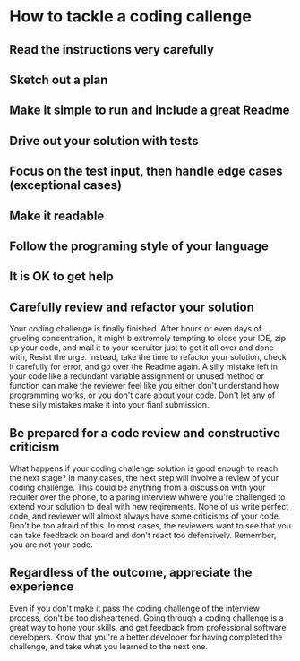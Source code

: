 # How to tackle a coding callenge

## Read the instructions very carefully

## Sketch out a plan

## Make it simple to run and include a great Readme

## Drive out your solution with tests

## Focus on the test input, then handle edge cases (exceptional cases)

## Make it readable

## Follow the programing style of your language

## It is OK to get help

## Carefully review and refactor your solution

Your coding challenge is finally finished. After hours or even days of grueling concentration, it might b extremely tempting to close your IDE, zip up your code, and mail it to your recruiter just to get it all over and done with, Resist the urge. Instead, take the time to refactor your solution, check it carefully for error, and go over the Readme again. A silly mistake left in your code like a redundant variable assignment or unused method or function can make the reviewer feel like you either don't understand how programming works, or you don't care about your code. Don't let any of these silly mistakes make it into your fianl submission.

## Be prepared for a code review and constructive criticism

What happens if your coding challenge solution is good enough to reach the next stage? In many cases, the next step will involve a review of your coding challenge. This could be anything from a discussion with your recuiter over the phone, to a paring interview whwere you're challenged to extend your solution to deal with new reqirements. None of us write perfect code, and reviewer will almost always have some criticisms of your code. Don't be too afraid of this. In most cases, the reviewers want to see that you can take feedback on board and don't react too defensively. Remember, you are not your code.

## Regardless of the outcome, appreciate the experience

Even if you don't make it pass the coding challenge of the interview process, don't be too disheartened. Going through a coding challenge is a great way to hone your skills, and get feedback from professional software developers. Know that you're a better developer for having completed the challenge, and take what you learned to the next one.
